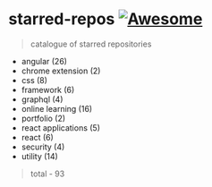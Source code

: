 # starred-repos [![Awesome](https://cdn.rawgit.com/sindresorhus/awesome/d7305f38d29fed78fa85652e3a63e154dd8e8829/media/badge.svg)](https://github.com/sindresorhus/awesome)

> catalogue of starred repositories

- angular (26)
- chrome extension (2)
- css (8)
- framework (6)
- graphql (4)
- online learning (16)
- portfolio (2)
- react applications (5)
- react (6)
- security (4)
- utility (14)

> total - 93
